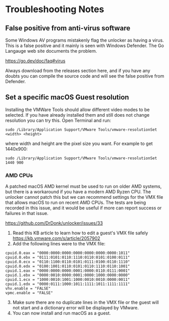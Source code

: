 # Troubleshooting Notes

## False positive from anti-virus software

Some Windows AV programs mistakenly flag the unlocker as having a virus. This is a false positive and it mainly is seen with Windows Defender. The Go Langauge web site documents the problem. 

https://go.dev/doc/faq#virus

Always download from the releases section here, and if you have any doubts you can compile the source code and will see the false positive from Defender.

## Set a specific macOS Guest resolution

Installing the VMWare Tools should allow different video modes to be selected. If you have already installed them and still does not change resolution you can try this. Open Terminal and run:

`sudo /Library/Application Support/VMware Tools/vmware-resolutionSet <width> <height>`

where width and height are the pixel size you want. For example to get 1440x900:

`sudo /Library/Application Support/VMware Tools/vmware-resolutionSet 1440 900`

### AMD CPUs
A patched macOS AMD kernel must be used to run on older AMD systems, but there is a workaround if you have a modern
AMD Ryzen CPU. The unlocker cannot patch this but we can recommend settings for the VMX file that allows macOS to
run on recent AMD CPUs. The tests are being recorded in this issue, and it would be useful if more can report
success or failures in that issue.

https://github.com/DrDonk/unlocker/issues/33

1. Read this KB article to learn how to edit a guest's VMX file safely https://kb.vmware.com/s/article/2057902
2. Add the following lines were to the VMX file:
```
cpuid.0.eax = "0000:0000:0000:0000:0000:0000:0000:1011"
cpuid.0.ebx = "0111:0101:0110:1110:0110:0101:0100:0111"
cpuid.0.ecx = "0110:1100:0110:0101:0111:0100:0110:1110"
cpuid.0.edx = "0100:1001:0110:0101:0110:1110:0110:1001"
cpuid.1.eax = "0000:0000:0000:0001:0000:0110:0111:0001"
cpuid.1.ebx = "0000:0010:0000:0001:0000:1000:0000:0000"
cpuid.1.ecx = "1000:0010:1001:1000:0010:0010:0000:0011"
cpuid.1.edx = "0000:0111:1000:1011:1111:1011:1111:1111"
vhv.enable = "FALSE"
vpmc.enable = "FALSE"
```
3. Make sure there are no duplicate lines in the VMX file or the guest will not start and a dictionary error will
   be displayed by VMware.
4. You can now install and run macOS as a guest.

